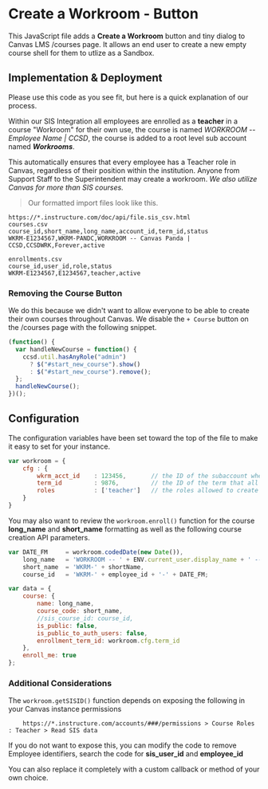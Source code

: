 # Create a Workroom - Button 

This JavaScript file adds a **Create a Workroom** button and tiny dialog to Canvas LMS /courses page. It allows an end user to create a new empty course shell for them to utlize as a Sandbox.

## Implementation & Deployment

Please use this code as you see fit, but here is a quick explanation of our process.

Within our SIS Integration all employees are enrolled as a **teacher** in a course "Workroom" for their own use, the course is named *WORKROOM -- Employee Name | CCSD*, the course is added to a root level sub account named ***Workrooms***.

This automatically ensures that every employee has a Teacher role in Canvas, regardless of their position within the institution. Anyone from Support Staff to the Superintendent may create a workroom. *We also utilize Canvas for more than SIS courses.*


> Our formatted import files look like this.
```
https://*.instructure.com/doc/api/file.sis_csv.html
courses.csv
course_id,short_name,long_name,account_id,term_id,status
WKRM-E1234567,WKRM-PANDC,WORKROOM -- Canvas Panda | CCSD,CCSDWRK,Forever,active

enrollments.csv
course_id,user_id,role,status
WKRM-E1234567,E1234567,teacher,active
```

### Removing the Course Button
We do this because we didn't want to allow everyone to be able to create their own courses throughout Canvas. We disable the `+ Course` button on the /courses page with the following snippet.

```javascript
(function() {
  var handleNewCourse = function() {
    ccsd.util.hasAnyRole("admin")
      ? $("#start_new_course").show()
      : $("#start_new_course").remove();
  };
  handleNewCourse();
})();
```

## Configuration
The configuration variables have been set toward the top of the file to make it easy to set for your instance.

```javascript
var workroom = {
    cfg : {
        wkrm_acct_id    : 123456,       // the ID of the subaccount where all workrooms should be put
        term_id         : 9876,         // the ID of the term that all workrooms should be created with (We recommend the 'Forever' term)
        roles           : ['teacher']   // the roles allowed to create a workroom
    }
}
```

You may also want to review the `workroom.enroll()` function for the course **long_name** and **short_name** formatting as well as the following course creation API parameters.

```javascript
var DATE_FM     = workroom.codedDate(new Date()),
    long_name   = 'WORKROOM -- ' + ENV.current_user.display_name + ' -- ' + DATE_FM,
    short_name  = 'WKRM-' + shortName,
    course_id   = 'WKRM-' + employee_id + '-' + DATE_FM;

var data = {
    course: {
        name: long_name,
        course_code: short_name,
        //sis_course_id: course_id,
        is_public: false,
        is_public_to_auth_users: false,
        enrollment_term_id: workroom.cfg.term_id
    },
    enroll_me: true
};
```

### Additional Considerations

The `workroom.getSISID()` function depends on exposing the following in your Canvas instance permissions

		https://*.instructure.com/accounts/###/permissions > Course Roles : Teacher > Read SIS data

If you do not want to expose this, you can modify the code to remove Employee identifiers, search the code for **sis_user_id** and **employee_id**

You can also replace it completely with a custom callback or method of your own choice.
